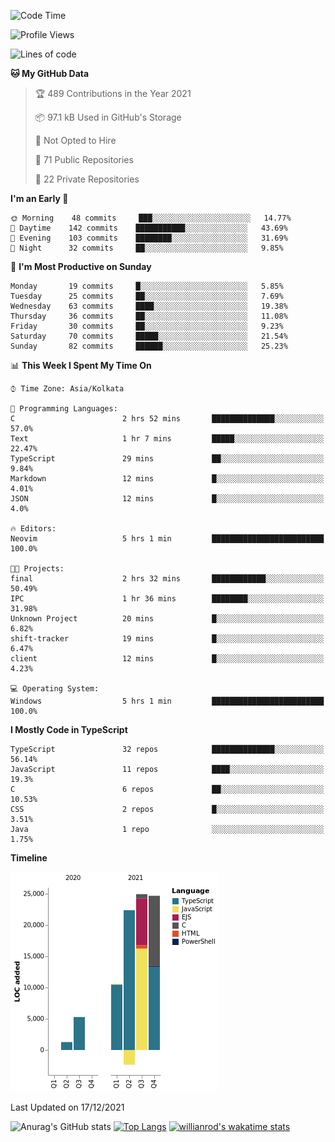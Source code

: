 <!--START_SECTION:waka-->
![Code Time](http://img.shields.io/badge/Code%20Time-96%20hrs%2030%20mins-blue)

![Profile Views](http://img.shields.io/badge/Profile%20Views-18-blue)

![Lines of code](https://img.shields.io/badge/From%20Hello%20World%20I%27ve%20Written-87%20Thousand%20lines%20of%20code-blue)

**🐱 My GitHub Data** 

> 🏆 489 Contributions in the Year 2021
 > 
> 📦 97.1 kB Used in GitHub's Storage 
 > 
> 🚫 Not Opted to Hire
 > 
> 📜 71 Public Repositories 
 > 
> 🔑 22 Private Repositories  
 > 
**I'm an Early 🐤** 

```text
🌞 Morning    48 commits     ███░░░░░░░░░░░░░░░░░░░░░░   14.77% 
🌆 Daytime    142 commits    ███████████░░░░░░░░░░░░░░   43.69% 
🌃 Evening    103 commits    ████████░░░░░░░░░░░░░░░░░   31.69% 
🌙 Night      32 commits     ██░░░░░░░░░░░░░░░░░░░░░░░   9.85%

```
📅 **I'm Most Productive on Sunday** 

```text
Monday       19 commits     █░░░░░░░░░░░░░░░░░░░░░░░░   5.85% 
Tuesday      25 commits     ██░░░░░░░░░░░░░░░░░░░░░░░   7.69% 
Wednesday    63 commits     ████░░░░░░░░░░░░░░░░░░░░░   19.38% 
Thursday     36 commits     ██░░░░░░░░░░░░░░░░░░░░░░░   11.08% 
Friday       30 commits     ██░░░░░░░░░░░░░░░░░░░░░░░   9.23% 
Saturday     70 commits     █████░░░░░░░░░░░░░░░░░░░░   21.54% 
Sunday       82 commits     ██████░░░░░░░░░░░░░░░░░░░   25.23%

```


📊 **This Week I Spent My Time On** 

```text
⌚︎ Time Zone: Asia/Kolkata

💬 Programming Languages: 
C                        2 hrs 52 mins       ██████████████░░░░░░░░░░░   57.0% 
Text                     1 hr 7 mins         █████░░░░░░░░░░░░░░░░░░░░   22.47% 
TypeScript               29 mins             ██░░░░░░░░░░░░░░░░░░░░░░░   9.84% 
Markdown                 12 mins             █░░░░░░░░░░░░░░░░░░░░░░░░   4.01% 
JSON                     12 mins             █░░░░░░░░░░░░░░░░░░░░░░░░   4.0%

🔥 Editors: 
Neovim                   5 hrs 1 min         █████████████████████████   100.0%

🐱‍💻 Projects: 
final                    2 hrs 32 mins       ████████████░░░░░░░░░░░░░   50.49% 
IPC                      1 hr 36 mins        ████████░░░░░░░░░░░░░░░░░   31.98% 
Unknown Project          20 mins             █░░░░░░░░░░░░░░░░░░░░░░░░   6.82% 
shift-tracker            19 mins             █░░░░░░░░░░░░░░░░░░░░░░░░   6.47% 
client                   12 mins             █░░░░░░░░░░░░░░░░░░░░░░░░   4.23%

💻 Operating System: 
Windows                  5 hrs 1 min         █████████████████████████   100.0%

```

**I Mostly Code in TypeScript** 

```text
TypeScript               32 repos            ██████████████░░░░░░░░░░░   56.14% 
JavaScript               11 repos            ████░░░░░░░░░░░░░░░░░░░░░   19.3% 
C                        6 repos             ██░░░░░░░░░░░░░░░░░░░░░░░   10.53% 
CSS                      2 repos             █░░░░░░░░░░░░░░░░░░░░░░░░   3.51% 
Java                     1 repo              ░░░░░░░░░░░░░░░░░░░░░░░░░   1.75%

```


**Timeline**

![Chart not found](https://raw.githubusercontent.com/wise-introvert/wise-introvert/master/charts/bar_graph.png) 


 Last Updated on 17/12/2021
<!--END_SECTION:waka-->

![Anurag's GitHub stats](https://github-readme-stats.vercel.app/api?username=wise-introvert&count_private=true&show_icons=true)
[![Top Langs](https://github-readme-stats.vercel.app/api/top-langs/?username=wise-introvert&langs_count=10)](https://github.com/anuraghazra/github-readme-stats)
[![willianrod's wakatime stats](https://github-readme-stats.vercel.app/api/wakatime?username=wiseintrovert)](https://github.com/anuraghazra/github-readme-stats)
